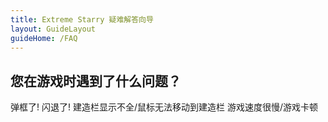 ```yaml
---
title: Extreme Starry 疑难解答向导
layout: GuideLayout
guideHome: /FAQ
---
```


## 您在游戏时遇到了什么问题？

<GuideButton to="/FAQ/Problem/Dialog">弹框了!</GuideButton>
<GuideButton to="/FAQ/Problem/Crash">闪退了!</GuideButton>
<GuideButton to="/FAQ/Problem/DisplayOrMouse">建造栏显示不全/鼠标无法移动到建造栏</GuideButton>
<GuideButton to="/FAQ/Problem/Slow">游戏速度很慢/游戏卡顿</GuideButton>
